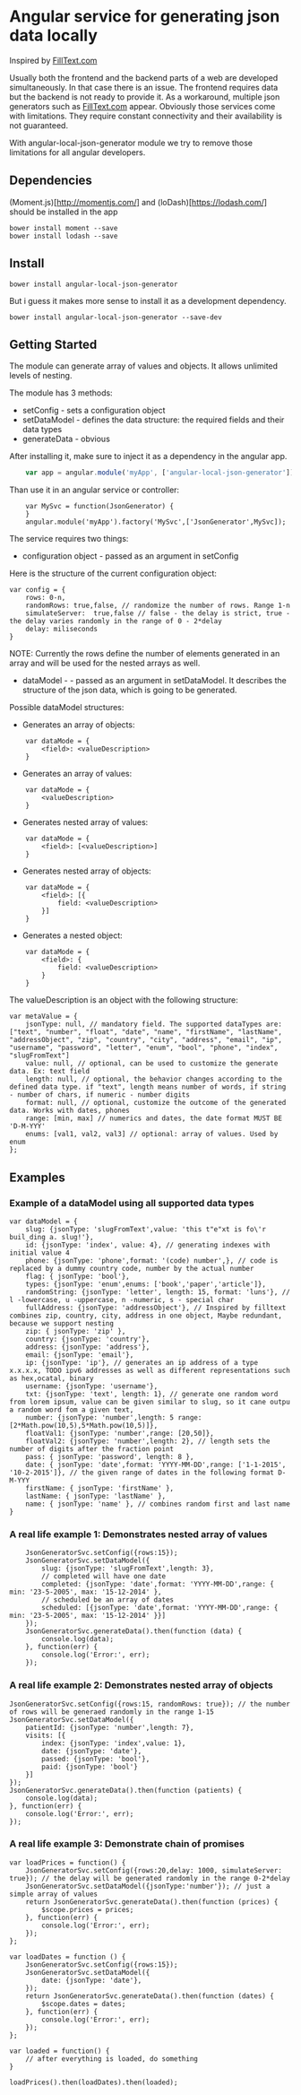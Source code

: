 # Angular service for generating json data locally 

Inspired by [FillText.com](http://www.filltext.com/)

Usually both the frontend and the backend parts of a web are developed simultaneously. In that case there is an issue. The frontend requires data but the backend is not ready to provide it. As a workaround, multiple json generators such as [FillText.com](http://www.filltext.com/) appear.  Obviously those services come with limitations. They require constant connectivity and their availability is not guaranteed.

With angular-local-json-generator module we try to remove those limitations for all angular developers. 

## Dependencies

(Moment.js)[http://momentjs.com/] and (loDash)[https://lodash.com/] should be installed in the app

	bower install moment --save
	bower install lodash --save

## Install

```
bower install angular-local-json-generator
```

But i guess it makes more sense to install it as a development dependency.

```
bower install angular-local-json-generator --save-dev
```
   
## Getting Started

The module can generate array of values and objects. It allows unlimited levels of nesting.

The module has 3 methods:

* setConfig - sets a configuration object
* setDataModel - defines the data structure: the required fields and their data types
* generateData - obvious

After installing it, make sure to inject it as a dependency in the angular app.
```javascript
	var app = angular.module('myApp', ['angular-local-json-generator']);
``` 
Than use it in an angular service or controller:
```
	var MySvc = function(JsonGenerator) {
	}
	angular.module('myApp').factory('MySvc',['JsonGenerator',MySvc]);

```

The service requires two things:

* configuration object - passed as an argument in setConfig 

Here is the structure of the current configuration object:

	var config = {
		rows: 0-n,
		randomRows: true,false, // randomize the number of rows. Range 1-n
		simulateServer:  true,false // false - the delay is strict, true - the delay varies randomly in the range of 0 - 2*delay
		delay: miliseconds
	}

NOTE: Currently the rows define the number of elements generated in an array and will be used for the nested arrays as well. 

* dataModel - - passed as an argument in setDataModel. It describes the structure of the json data, which is going to be generated. 

Possible dataModel structures: 

* Generates an array of objects:

```
	var dataMode = {
		<field>: <valueDescription>
	}
```

* Generates an array of values:

```
	var dataMode = {
		<valueDescription>
	}
```

* Generates nested array of values:

```
	var dataMode = {
		<field>: [<valueDescription>]
	}
```

* Generates nested array of objects:

```
	var dataMode = {
		<field>: [{
			field: <valueDescription>
		}]
	}
```

* Generates a nested object:

```
	var dataMode = {
		<field>: {
			field: <valueDescription>
		}
	}
```

The valueDescription is an object with the following structure:  

	var metaValue = {
		jsonType: null, // mandatory field. The supported dataTypes are: ["text", "number", "float", "date", "name", "firstName", "lastName", "addressObject", "zip", "country", "city", "address", "email", "ip", "username", "password", "letter", "enum", "bool", "phone", "index", "slugFromText"]
		value: null, // optional, can be used to customize the generate data. Ex: text field
		length: null, // optional, the behavior changes according to the defined data type. if "text", length means number of words, if string - number of chars, if numeric - number digits
		format: null, // optional, customize the outcome of the generated data. Works with dates, phones 
		range: [min, max] // numerics and dates, the date format MUST BE 'D-M-YYY'
		enums: [val1, val2, val3] // optional: array of values. Used by enum
	};

## Examples

### Example of a dataModel using all supported data types

	var dataModel = {
		slug: {jsonType: 'slugFromText',value: 'this t"e"xt is fo\'r buil_ding a. slug!'},
		id: {jsonType: 'index', value: 4}, // generating indexes with initial value 4
		phone: {jsonType: 'phone',format: '(code) number',}, // code is replaced by a dummy country code, number by the actual number
		flag: { jsonType: 'bool'},
		types: {jsonType: 'enum',enums: ['book','paper','article']},
		randomString: {jsonType: 'letter', length: 15, format: 'luns'}, // l -lowercase, u -uppercase, n -numeric, s - special char
		fullAddress: {jsonType: 'addressObject'}, // Inspired by filltext combines zip, country, city, address in one object, Maybe redundant, because we support nesting
		zip: { jsonType: 'zip' },
		country: {jsonType: 'country'},
		address: {jsonType: 'address'},
		email: {jsonType: 'email'},
		ip: {jsonType: 'ip'}, // generates an ip address of a type x.x.x.x, TODO ipv6 addresses as well as different representations such as hex,ocatal, binary
		username: {jsonType: 'username'},
		txt: {jsonType: 'text', length: 1}, // generate one random word from lorem ipsum, value can be given similar to slug, so it cane outpu a random word fom a given text, 
		number: {jsonType: 'number',length: 5 range: [2*Math.pow(10,5),5*Math.pow(10,5)]},
		floatVal1: {jsonType: 'number',range: [20,50]},
		floatVal2: {jsonType: 'number',length: 2}, // length sets the number of digits after the fraction point
		pass: {	jsonType: 'password', length: 8 },
		date: {	jsonType: 'date',format: 'YYYY-MM-DD',range: ['1-1-2015', '10-2-2015']}, // the given range of dates in the following format D-M-YYY
		firstName: { jsonType: 'firstName' },
		lastName: { jsonType: 'lastName' },
		name: { jsonType: 'name' }, // combines random first and last name
	}

### A real life example 1: Demonstrates nested array of values

		JsonGeneratorSvc.setConfig({rows:15});
		JsonGeneratorSvc.setDataModel({
			slug: {jsonType: 'slugFromText',length: 3},
			// completed will have one date
			completed: {jsonType: 'date',format: 'YYYY-MM-DD',range: { min: '23-5-2005', max: '15-12-2014' },
			// scheduled be an array of dates
			scheduled: [{jsonType: 'date',format: 'YYYY-MM-DD',range: { min: '23-5-2005', max: '15-12-2014' }}]
		});
		JsonGeneratorSvc.generateData().then(function (data) {
			console.log(data);
		}, function(err) {
			console.log('Error:', err);
		});


### A real life example 2: Demonstrates nested array of objects

	JsonGeneratorSvc.setConfig({rows:15, randomRows: true}); // the number of rows will be generaed randomly in the range 1-15
	JsonGeneratorSvc.setDataModel({
		patientId: {jsonType: 'number',length: 7},
		visits: [{
			index: {jsonType: 'index',value: 1},
			date: {jsonType: 'date'},
			passed: {jsonType: 'bool'},
			paid: {jsonType: 'bool'}
		}]
	});
	JsonGeneratorSvc.generateData().then(function (patients) {
		console.log(data);
	}, function(err) {
		console.log('Error:', err);
	});

### A real life example 3: Demonstrate chain of promises

	var loadPrices = function() {
		JsonGeneratorSvc.setConfig({rows:20,delay: 1000, simulateServer: true}); // the delay will be generated randomly in the range 0-2*delay
		JsonGeneratorSvc.setDataModel({jsonType:'number'}); // just a simple array of values
		return JsonGeneratorSvc.generateData().then(function (prices) {
			$scope.prices = prices;
		}, function(err) {
			console.log('Error:', err);
		});
	};

	var loadDates = function () {
		JsonGeneratorSvc.setConfig({rows:15});
		JsonGeneratorSvc.setDataModel({
			date: {jsonType: 'date'},
		});
		return JsonGeneratorSvc.generateData().then(function (dates) {
			$scope.dates = dates;
		}, function(err) {
			console.log('Error:', err);
		});			
	};

	var loaded = function() {
		// after everything is loaded, do something
	}

	loadPrices().then(loadDates).then(loaded);